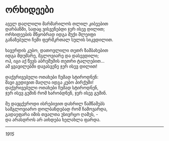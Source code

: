# ორხიდეები

აველ დაღლილი მარმარილოს თლილ კიბეებით\
დარბაზში, სადაც ვისვენებდი ჯერ ისევ დილით;\
ორხიდეების მწყობრად იდგა მუქი შლეიფი\
განაზებული ჩემი ფერმკრთალ სულის სიკვდილით.\
\
ხავერდის კუბო, დათოვლილი თეთრ ზამბახებით\
იდგა მდუმარე, მგლოვიარე და დასევდილი;\
ოჰ, იგი აქ წევს აბრეშუმის თეთრი ტალღებით...\
ამ ყვავილებში დავასვენე ჯერ ისევ დილით!\
\
დაქვრივებული ოთახები ჩუმად სტიროდნენ:\
შავი გედივით მაღლა იდგა კუბო პირქუში!\
დაქვრივებული ოთახები ჩუმად სტიროდნენ,\
ჯერ ისევ გუშინ რომ ხარობდნენ, ჯერ ისევ გუშინ.\
\
მე დავცქეროდი ისრებივით დახრილ წამწამებს\
სამგლოვიარო დოლბანდებად რომ ჩამოვარდა,\
გადაეფარა იმის თვალთა უსივრცო ღამეს, -\
და არასდროს არ აიხდება ხელახლა ფარდა.

***

_1915_
